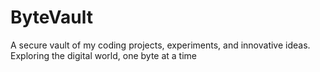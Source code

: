 # ByteVault
A secure vault of my coding projects, experiments, and innovative ideas. Exploring the digital world, one byte at a time
